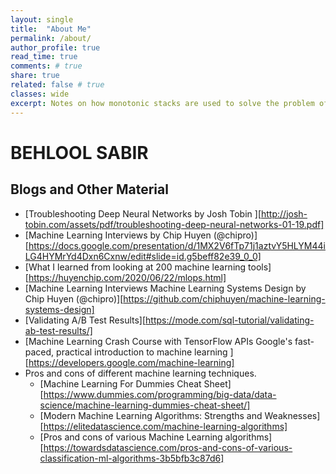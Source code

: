 ```yaml
---
layout: single
title:  "About Me"
permalink: /about/
author_profile: true
read_time: true
comments: # true
share: true
related: false # true
classes: wide
excerpt: Notes on how monotonic stacks are used to solve the problem of computing next greater intervals in linear time.
---
```


# BEHLOOL SABIR 
## Blogs and Other Material 
* [Troubleshooting Deep Neural Networks by Josh Tobin ][http://josh-tobin.com/assets/pdf/troubleshooting-deep-neural-networks-01-19.pdf]
* [Machine Learning Interviews by Chip Huyen (@chipro)][https://docs.google.com/presentation/d/1MX2V6fTp71j1aztvY5HLYM44iLG4HYMrYd4Dxn6Cxnw/edit#slide=id.g5beff82e39_0_0]
* [What I learned from looking at 200 machine learning tools][https://huyenchip.com/2020/06/22/mlops.html]
* [Machine Learning Interviews Machine Learning Systems Design by Chip Huyen (@chipro)][https://github.com/chiphuyen/machine-learning-systems-design]
* [Validating A/B Test Results][https://mode.com/sql-tutorial/validating-ab-test-results/]
* [Machine Learning Crash Course with TensorFlow APIs Google's fast-paced, practical introduction to machine learning ][https://developers.google.com/machine-learning]
* Pros and cons of different machine learning techniques.
    * [Machine Learning For Dummies Cheat Sheet][https://www.dummies.com/programming/big-data/data-science/machine-learning-dummies-cheat-sheet/]
    * [Modern Machine Learning Algorithms: Strengths and Weaknesses][https://elitedatascience.com/machine-learning-algorithms]
    * [Pros and cons of various Machine Learning algorithms][https://towardsdatascience.com/pros-and-cons-of-various-classification-ml-algorithms-3b5bfb3c87d6]